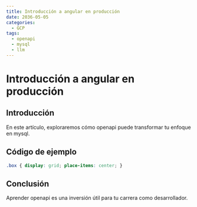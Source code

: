 ```yaml
---
title: Introducción a angular en producción
date: 2036-05-05
categories:
  - GCP
tags:
  - openapi
  - mysql
  - llm
---
```


# Introducción a angular en producción

## Introducción

En este artículo, exploraremos cómo openapi puede transformar tu enfoque en mysql.

## Código de ejemplo

```css
.box { display: grid; place-items: center; }
```

## Conclusión

Aprender openapi es una inversión útil para tu carrera como desarrollador.